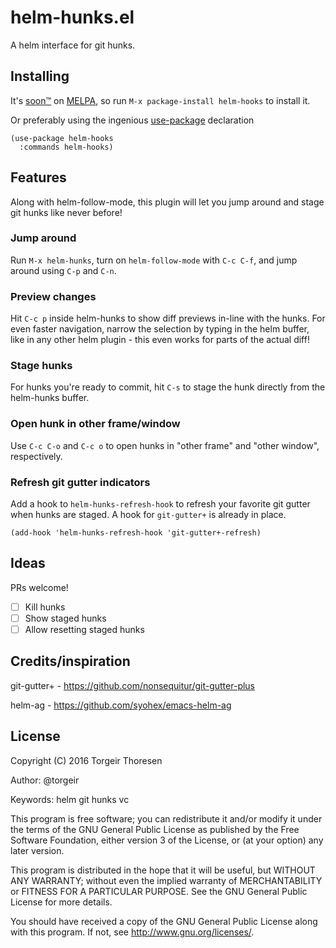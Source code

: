 # helm-hunks.el

A helm interface for git hunks.

## Installing

It's [soon™](https://github.com/melpa/melpa/pull/4049) on [MELPA](https://melpa.org/#/getting-started), so run `M-x package-install helm-hooks` to install it.

Or preferably using the ingenious [use-package](https://github.com/jwiegley/use-package) declaration

```
(use-package helm-hooks
  :commands helm-hooks)
```

## Features

Along with helm-follow-mode, this plugin will let you jump around and stage git hunks like never before!

### Jump around

Run `M-x helm-hunks`, turn on `helm-follow-mode` with `C-c C-f`, and jump around using `C-p` and `C-n`.

### Preview changes

Hit `C-c p` inside helm-hunks to show diff previews in-line with the hunks. For even faster navigation, narrow the selection by typing in the helm buffer, like in any other helm plugin - this even works for parts of the actual diff!

### Stage hunks

For hunks you're ready to commit, hit `C-s` to stage the hunk directly from the helm-hunks buffer.

### Open hunk in other frame/window

Use `C-c C-o` and `C-c o` to open hunks in "other frame" and "other window", respectively.

### Refresh git gutter indicators

Add a hook to `helm-hunks-refresh-hook` to refresh your favorite git gutter when hunks are staged. A hook for `git-gutter+` is already in place.

```
(add-hook 'helm-hunks-refresh-hook 'git-gutter+-refresh)
```

## Ideas

PRs welcome!

- [ ] Kill hunks
- [ ] Show staged hunks
- [ ] Allow resetting staged hunks

## Credits/inspiration

git-gutter+ - https://github.com/nonsequitur/git-gutter-plus

helm-ag - https://github.com/syohex/emacs-helm-ag

## License

Copyright (C) 2016 Torgeir Thoresen

Author: @torgeir

Keywords: helm git hunks vc

This program is free software; you can redistribute it and/or modify
it under the terms of the GNU General Public License as published by
the Free Software Foundation, either version 3 of the License, or
(at your option) any later version.

This program is distributed in the hope that it will be useful,
but WITHOUT ANY WARRANTY; without even the implied warranty of
MERCHANTABILITY or FITNESS FOR A PARTICULAR PURPOSE.  See the
GNU General Public License for more details.

You should have received a copy of the GNU General Public License
along with this program.  If not, see <http://www.gnu.org/licenses/>.
